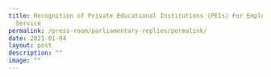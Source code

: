 ```yaml
---
title: Recognition of Private Educational Institutions (PEIs) For Employment In
  Service
permalink: /press-room/parliamentary-replies/permalink/
date: 2021-01-04
layout: post
description: ""
image: ""
---
```

